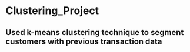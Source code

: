 # Clustering_Project

## Used k-means clustering technique to segment customers with previous transaction data
